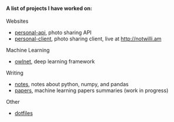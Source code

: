 <h4>A list of projects I have worked on:</h4>

Websites
- [personal-api](https://github.com/not-william/personal-api), photo sharing API
- [personal-client](https://github.com/not-william/personal-client), photo sharing client, live at http://notwilli.am

Machine Learning
- [owlnet](https://github.com/not-william/owlnet), deep learning framework

Writing
- [notes](https://github.com/not-william/notes), notes about python, numpy, and pandas
- [papers](https://github.com/not-william/notes), machine learning papers summaries (work in progress)

Other
- [dotfiles](https://github.com/not-william/dotfiles)
